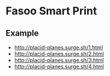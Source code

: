 # Fasoo Smart Print 

## Example
* http://placid-planes.surge.sh/1.html
* http://placid-planes.surge.sh/2.html
* http://placid-planes.surge.sh/3.html
* http://placid-planes.surge.sh/4.html